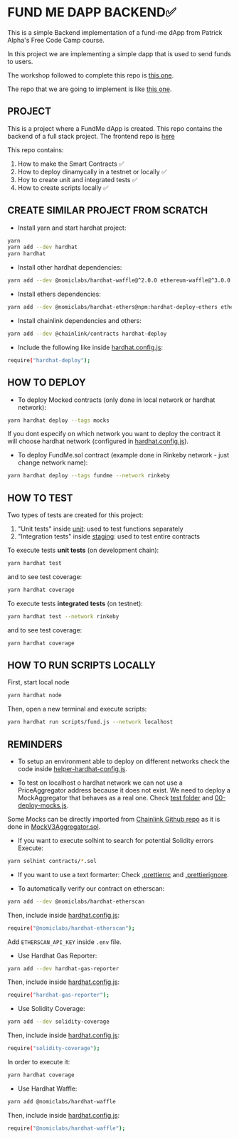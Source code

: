 # FUND ME DAPP BACKEND✅

This is a simple Backend implementation of a fund-me dApp from Patrick Alpha's Free Code Camp course.

In this project we are implementing a simple dapp that is used to send funds to users.

The workshop followed to complete this repo is [this one](https://github.com/PatrickAlphaC/hardhat-fund-me-fcc).

The repo that we are going to implement is like [this one](https://www.youtube.com/watch?v=gyMwXuJrbJQ&t=15996s).

## PROJECT

This is a project where a FundMe dApp is created. This repo contains the backend of a full stack project. The frontend repo is [here](https://github.com/JMariadlcs/html-fund-me-fcc)

This repo contains:

1. How to make the Smart Contracts ✅
2. How to deploy dinamycally in a testnet or locally ✅
3. Hoy to create unit and integrated tests ✅
4. How to create scripts locally ✅

## CREATE SIMILAR PROJECT FROM SCRATCH

-   Install yarn and start hardhat project:

```bash
yarn
yarn add --dev hardhat
yarn hardhat
```

-   Install other hardhat dependencies:

```bash
yarn add --dev @nomiclabs/hardhat-waffle@^2.0.0 ethereum-waffle@^3.0.0 chai@^4.2.0 @nomiclabs/hardhat-ethers@^2.0.0 ethers@^5.0.0 @nomiclabs/hardhat-etherscan@^3.0.0 dotenv@^16.0.0 eslint@^7.29.0 eslint-config-prettier@^8.3.0 eslint-config-standard@^16.0.3 eslint-plugin-import@^2.23.4 eslint-plugin-node@^11.1.0 eslint-plugin-prettier@^3.4.0 eslint-plugin-promise@^5.1.0 hardhat-gas-reporter@^1.0.4 prettier@^2.3.2 prettier-plugin-solidity@^1.0.0-beta.13 solhint@^3.3.6 solidity-coverage@^0.7.16
```

-   Install ethers dependencies:

```bash
yarn add --dev @nomiclabs/hardhat-ethers@npm:hardhat-deploy-ethers ethers
```

-   Install chainlink dependencies and others:

```bash
yarn add --dev @chainlink/contracts hardhat-deploy
```

-   Include the following like inside [hardhat.config.js](https://github.com/JMariadlcs/fund-me-dapp/blob/main/hardhat.config.js):

```bash
require("hardhat-deploy");
```

## HOW TO DEPLOY

-   To deploy Mocked contracts (only done in local network or hardhat network):

```bash
yarn hardhat deploy --tags mocks
```

If you dont especify on which network you want to deploy the contract it will choose hardhat network (configured in [hardhat.config.js](https://github.com/JMariadlcs/fund-me-dapp/blob/main/hardhat.config.js)).

-   To deploy FundMe.sol contract (example done in Rinkeby network - just change network name):

```bash
yarn hardhat deploy --tags fundme --network rinkeby
```

## HOW TO TEST

Two types of tests are created for this project:

1. "Unit tests" inside [unit](https://github.com/JMariadlcs/fund-me-dapp/tree/main/test/unit): used to test functions separately
2. "Integration tests" inside [staging](https://github.com/JMariadlcs/fund-me-dapp/tree/main/test/staging): used to test entire contracts

To execute tests **unit tests** (on development chain):

```bash
yarn hardhat test
```

and to see test coverage:

```bash
yarn hardhat coverage
```

To execute tests **integrated tests** (on testnet):

```bash
yarn hardhat test --network rinkeby
```

and to see test coverage:

```bash
yarn hardhat coverage
```

## HOW TO RUN SCRIPTS LOCALLY

First, start local node

```bash
yarn hardhat node
```

Then, open a new terminal and execute scripts:

```bash
yarn hardhat run scripts/fund.js --network localhost
```

## REMINDERS

-   To setup an environment able to deploy on different networks check the code inside [helper-hardhat-config.js](https://github.com/JMariadlcs/fund-me-dapp/blob/main/helper-hardhat-config.js).

-   To test on localhost o hardhat network we can not use a PriceAggregator address because it does not exist. We need to deploy a MockAggregator that behaves as a real one. Check [test folder](https://github.com/JMariadlcs/fund-me-dapp/tree/main/contracts/test) and [00-deploy-mocks.js](https://github.com/JMariadlcs/fund-me-dapp/blob/main/deploy/00-deploy-mocks.js).

Some Mocks can be directly imported from [Chainlink Github repo](https://github.com/smartcontractkit/chainlink/tree/develop/contracts/src/v0.6/tests) as it is done in [MockV3Aggregator.sol](https://github.com/JMariadlcs/fund-me-dapp/blob/main/contracts/test/MockV3Aggregator.sol).

-   If you want to execute solhint to search for potential Solidity errors
    Execute:

```bash
yarn solhint contracts/*.sol
```

-   If you want to use a text formarter:
    Check [.prettierrc](https://github.com/JMariadlcs/fund-me-dappp/blob/main/.prettierrc) and [.prettierignore](https://github.com/JMariadlcs/fund-me-dappp/blob/main/.prettierignore).

-   To automatically verify our contract on etherscan:

```bash
yarn add --dev @nomiclabs/hardhat-etherscan
```

Then, include inside [hardhat.config.js](https://github.com/JMariadlcs/fund-me-dapp/blob/main/hardhat-config.js):

```bash
require("@nomiclabs/hardhat-etherscan");
```

Add `ETHERSCAN_API_KEY` inside `.env` file.

-   Use Hardhat Gas Reporter:

```bash
yarn add --dev hardhat-gas-reporter
```

Then, include inside [hardhat.config.js](https://github.com/JMariadlcs/fund-me-dapp/blob/main/hardhat-config.js):

```bash
require("hardhat-gas-reporter");
```

-   Use Solidity Coverage:

```bash
yarn add --dev solidity-coverage
```

Then, include inside [hardhat.config.js](https://github.com/JMariadlcs/fund-me-dapp/blob/main/hardhat-config.js):

```bash
require("solidity-coverage");
```

In order to execute it:

```bash
yarn hardhat coverage
```

-   Use Hardhat Waffle:

```bash
yarn add @nomiclabs/hardhat-waffle
```

Then, include inside [hardhat.config.js](https://github.com/JMariadlcs/fund-me-dapp/blob/main/hardhat-config.js):

```bash
require("@nomiclabs/hardhat-waffle");
```
